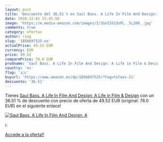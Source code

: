 ```yaml
---
layout: post
title: 'Descuento del 36.51 % en Saul Bass. A Life In Film And Design: A '
date: 2020-12-01 15:45:58
image: 'https://m.media-amazon.com/images/I/31eIS513nPL._SL200_.jpg'
comments: true
category: ofertas
author: ring
slug: '1856697525-es'
actualPrice: 49.52 EUR
currency: EUR
price: 49.52
comparePrice: 78.0 EUR
prodname: 'Saul Bass. A Life In Film And Design: A Life in Film & Design'
country: 'es'
flag: '🇪🇸'
buyurl: 'https://www.amazon.es/dp/1856697525/?tag=tolees-21'
descuento: '36.51'
---
```


Tienes [Saul Bass. A Life In Film And Design: A Life in Film & Design](https://www.amazon.es/dp/1856697525/?tag=tolees-21) con un 36.51 % de descuento con precio de oferta de 49.52 EUR (original: 78.0 EUR) en el siguiente enlace!

[![Saul Bass. A Life In Film And Design: A ](https://m.media-amazon.com/images/I/31eIS513nPL._SL200_.jpg)](https://www.amazon.es/dp/1856697525/?tag=tolees-21)

ℹ️:


[Accede a la oferta!!](https://www.amazon.es/dp/1856697525/?tag=tolees-21)
